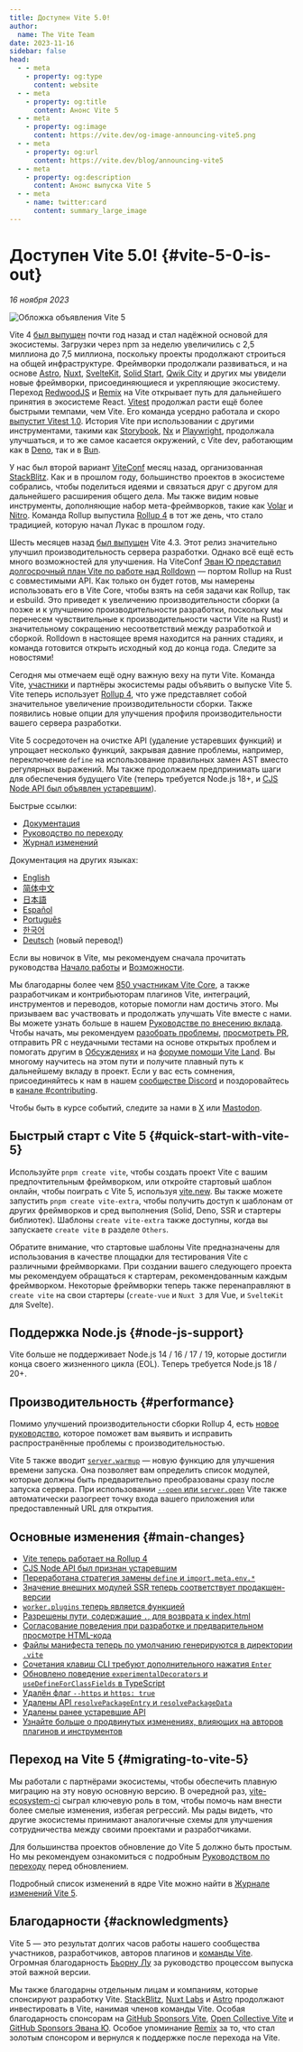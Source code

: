 ```yaml
---
title: Доступен Vite 5.0!
author:
  name: The Vite Team
date: 2023-11-16
sidebar: false
head:
  - - meta
    - property: og:type
      content: website
  - - meta
    - property: og:title
      content: Анонс Vite 5
  - - meta
    - property: og:image
      content: https://vite.dev/og-image-announcing-vite5.png
  - - meta
    - property: og:url
      content: https://vite.dev/blog/announcing-vite5
  - - meta
    - property: og:description
      content: Анонс выпуска Vite 5
  - - meta
    - name: twitter:card
      content: summary_large_image
---
```


# Доступен Vite 5.0! {#vite-5-0-is-out}

_16 ноября 2023_

![Обложка объявления Vite 5](/og-image-announcing-vite5.png)

Vite 4 [был выпущен](./announcing-vite4.md) почти год назад и стал надёжной основой для экосистемы. Загрузки через npm за неделю увеличились с 2,5 миллиона до 7,5 миллиона, поскольку проекты продолжают строиться на общей инфраструктуре. Фреймворки продолжали развиваться, и на основе [Astro](https://astro.build/), [Nuxt](https://nuxt.com/), [SvelteKit](https://kit.svelte.dev/), [Solid Start](https://www.solidjs.com/blog/introducing-solidstart), [Qwik City](https://qwik.builder.io/qwikcity/overview/) и других мы увидели новые фреймворки, присоединяющиеся и укрепляющие экосистему. Переход [RedwoodJS](https://redwoodjs.com/) и [Remix](https://remix.run/) на Vite открывает путь для дальнейшего принятия в экосистеме React. [Vitest](https://vitest.dev) продолжал расти ещё более быстрыми темпами, чем Vite. Его команда усердно работала и скоро [выпустит Vitest 1.0](https://github.com/vitest-dev/vitest/issues/3596). История Vite при использовании с другими инструментами, такими как [Storybook](https://storybook.js.org), [Nx](https://nx.dev) и [Playwright](https://playwright.dev), продолжала улучшаться, и то же самое касается окружений, с Vite dev, работающим как в [Deno](https://deno.com), так и в [Bun](https://bun.sh).

У нас был второй вариант [ViteConf](https://viteconf.org/23/replay) месяц назад, организованная [StackBlitz](https://stackblitz.com). Как и в прошлом году, большинство проектов в экосистеме собрались, чтобы поделиться идеями и связаться друг с другом для дальнейшего расширения общего дела. Мы также видим новые инструменты, дополняющие набор мета-фреймворков, такие как [Volar](https://volarjs.dev/) и [Nitro](https://nitro.unjs.io/). Команда Rollup выпустила [Rollup 4](https://rollupjs.org) в тот же день, что стало традицией, которую начал Лукаc в прошлом году.

Шесть месяцев назад [был выпущен](./announcing-vite4.md) Vite 4.3. Этот релиз значительно улучшил производительность сервера разработки. Однако всё ещё есть много возможностей для улучшения. На ViteConf [Эван Ю представил долгосрочный план Vite по работе над Rolldown](https://www.youtube.com/watch?v=hrdwQHoAp0M) — портом Rollup на Rust с совместимыми API. Как только он будет готов, мы намерены использовать его в Vite Core, чтобы взять на себя задачи как Rollup, так и esbuild. Это приведет к увеличению производительности сборки (а позже и к улучшению производительности разработки, поскольку мы перенесем чувствительные к производительности части Vite на Rust) и значительному сокращению несоответствий между разработкой и сборкой. Rolldown в настоящее время находится на ранних стадиях, и команда готовится открыть исходный код до конца года. Следите за новостями!

Сегодня мы отмечаем ещё одну важную веху на пути Vite. Команда Vite, [участники](https://github.com/vitejs/vite/graphs/contributors) и партнёры экосистемы рады объявить о выпуске Vite 5. Vite теперь использует [Rollup 4](https://github.com/vitejs/vite/pull/14508), что уже представляет собой значительное увеличение производительности сборки. Также появились новые опции для улучшения профиля производительности вашего сервера разработки.

Vite 5 сосредоточен на очистке API (удаление устаревших функций) и упрощает несколько функций, закрывая давние проблемы, например, переключение `define` на использование правильных замен AST вместо регулярных выражений. Мы также продолжаем предпринимать шаги для обеспечения будущего Vite (теперь требуется Node.js 18+, и [CJS Node API был объявлен устаревшим](/guide/migration#deprecate-cjs-node-api)).

Быстрые ссылки:

- [Документация](/)
- [Руководство по переходу](/guide/migration)
- [Журнал изменений](https://github.com/vitejs/vite/blob/main/packages/vite/CHANGELOG.md#500-2023-11-16)

Документация на других языках:

- [English](https://vite.dev)
- [简体中文](https://cn.vite.dev/)
- [日本語](https://ja.vite.dev/)
- [Español](https://es.vite.dev/)
- [Português](https://pt.vite.dev/)
- [한국어](https://ko.vite.dev/)
- [Deutsch](https://de.vite.dev/) (новый перевод!)

Если вы новичок в Vite, мы рекомендуем сначала прочитать руководства [Начало работы](/guide/) и [Возможности](/guide/features).

Мы благодарны более чем [850 участникам Vite Core](https://github.com/vitejs/vite/graphs/contributors), а также разработчикам и контрибьюторам плагинов Vite, интеграций, инструментов и переводов, которые помогли нам достичь этого. Мы призываем вас участвовать и продолжать улучшать Vite вместе с нами. Вы можете узнать больше в нашем [Руководстве по внесению вклада](https://github.com/vitejs/vite/blob/main/CONTRIBUTING.md). Чтобы начать, мы рекомендуем [разобрать проблемы](https://github.com/vitejs/vite/issues), [просмотреть PR](https://github.com/vitejs/vite/pulls), отправить PR с неудачными тестами на основе открытых проблем и помогать другим в [Обсуждениях](https://github.com/vitejs/vite/discussions) и на [форуме помощи Vite Land](https://discord.com/channels/804011606160703521/1019670660856942652). Вы многому научитесь на этом пути и получите плавный путь к дальнейшему вкладу в проект. Если у вас есть сомнения, присоединяйтесь к нам в нашем [сообществе Discord](http://chat.vite.dev/) и поздоровайтесь в [канале #contributing](https://discord.com/channels/804011606160703521/804439875226173480).

Чтобы быть в курсе событий, следите за нами в [X](https://twitter.com/vite_js) или [Mastodon](https://webtoo.ls/@vite).

## Быстрый старт с Vite 5 {#quick-start-with-vite-5}

Используйте `pnpm create vite`, чтобы создать проект Vite с вашим предпочтительным фреймворком, или откройте стартовый шаблон онлайн, чтобы поиграть с Vite 5, используя [vite.new](https://vite.new). Вы также можете запустить `pnpm create vite-extra`, чтобы получить доступ к шаблонам от других фреймворков и сред выполнения (Solid, Deno, SSR и стартеры библиотек). Шаблоны `create vite-extra` также доступны, когда вы запускаете `create vite` в разделе `Others`.

Обратите внимание, что стартовые шаблоны Vite предназначены для использования в качестве площадки для тестирования Vite с различными фреймворками. При создании вашего следующего проекта мы рекомендуем обращаться к стартерам, рекомендованным каждым фреймворком. Некоторые фреймворки теперь также перенаправляют в `create vite` на свои стартеры (`create-vue` и `Nuxt 3` для Vue, и `SvelteKit` для Svelte).

## Поддержка Node.js {#node-js-support}

Vite больше не поддерживает Node.js 14 / 16 / 17 / 19, которые достигли конца своего жизненного цикла (EOL). Теперь требуется Node.js 18 / 20+.

## Производительность {#performance}

Помимо улучшений производительности сборки Rollup 4, есть [новое руководство](/guide/performance), которое поможет вам выявить и исправить распространённые проблемы с производительностью.

Vite 5 также вводит [`server.warmup`](/guide/performance.html#warm-up-frequently-used-files) — новую функцию для улучшения времени запуска. Она позволяет вам определить список модулей, которые должны быть предварительно преобразованы сразу после запуска сервера. При использовании [`--open` или `server.open`](/config/server-options.html#server-open) Vite также автоматически разогреет точку входа вашего приложения или предоставленный URL для открытия.

## Основные изменения {#main-changes}

- [Vite теперь работает на Rollup 4](/guide/migration#rollup-4)
- [CJS Node API был признан устаревшим](/guide/migration#deprecate-cjs-node-api)
- [Переработана стратегия замены `define` и `import.meta.env.*`](/guide/migration#rework-define-and-import-meta-env-replacement-strategy)
- [Значение внешних модулей SSR теперь соответствует продакшен-версии](/guide/migration#ssr-externalized-modules-value-now-matches-production)
- [`worker.plugins` теперь является функцией](/guide/migration#worker-plugins-is-now-a-function)
- [Разрешены пути, содержащие `.`, для возврата к index.html](/guide/migration#allow-path-containing-to-fallback-to-index-html)
- [Согласование поведения при разработке и предварительном просмотре HTML-кода](/guide/migration#align-dev-and-preview-html-serving-behaviour)
- [Файлы манифеста теперь по умолчанию генерируются в директории `.vite`](/guide/migration#manifest-files-are-now-generated-in-vite-directory-by-default)
- [Сочетания клавиш CLI требуют дополнительного нажатия `Enter`](/guide/migration#cli-shortcuts-require-an-additional-enter-press)
- [Обновлено поведение `experimentalDecorators` и `useDefineForClassFields` в TypeScript](/guide/migration#update-experimentaldecorators-and-usedefineforclassfields-typescript-behaviour)
- [Удалён флаг `--https` и `https: true`](/guide/migration#remove-https-flag-and-https-true)
- [Удалены API `resolvePackageEntry` и `resolvePackageData`](/guide/migration#remove-resolvepackageentry-and-resolvepackagedata-apis)
- [Удалены ранее устаревшие API](/guide/migration#removed-deprecated-apis)
- [Узнайте больше о продвинутых изменениях, влияющих на авторов плагинов и инструментов](/guide/migration#advanced)

## Переход на Vite 5 {#migrating-to-vite-5}

Мы работали с партнёрами экосистемы, чтобы обеспечить плавную миграцию на эту новую основную версию. В очередной раз, [vite-ecosystem-ci](https://www.youtube.com/watch?v=7L4I4lDzO48) сыграл ключевую роль в том, чтобы помочь нам внести более смелые изменения, избегая регрессий. Мы рады видеть, что другие экосистемы принимают аналогичные схемы для улучшения сотрудничества между своими проектами и разработчиками.

Для большинства проектов обновление до Vite 5 должно быть простым. Но мы рекомендуем ознакомиться с подробным [Руководством по переходу](/guide/migration) перед обновлением.

Подробный список изменений в ядре Vite можно найти в [Журнале изменений Vite 5](https://github.com/vitejs/vite/blob/main/packages/vite/CHANGELOG.md#500-2023-11-16).

## Благодарности {#acknowledgments}

Vite 5 — это результат долгих часов работы нашего сообщества участников, разработчиков, авторов плагинов и [команды Vite](/team). Огромная благодарность [Бьорну Лу](https://twitter.com/bluwyoo) за руководство процессом выпуска этой важной версии.

Мы также благодарны отдельным лицам и компаниям, которые спонсируют разработку Vite. [StackBlitz](https://stackblitz.com/), [Nuxt Labs](https://nuxtlabs.com/) и [Astro](https://astro.build) продолжают инвестировать в Vite, нанимая членов команды Vite. Особая благодарность спонсорам на [GitHub Sponsors Vite](https://github.com/sponsors/vitejs), [Open Collective Vite](https://opencollective.com/vite) и [GitHub Sponsors Эвана Ю](https://github.com/sponsors/yyx990803). Особое упоминание [Remix](https://remix.run/) за то, что стал золотым спонсором и вернулся к поддержке после перехода на Vite.
